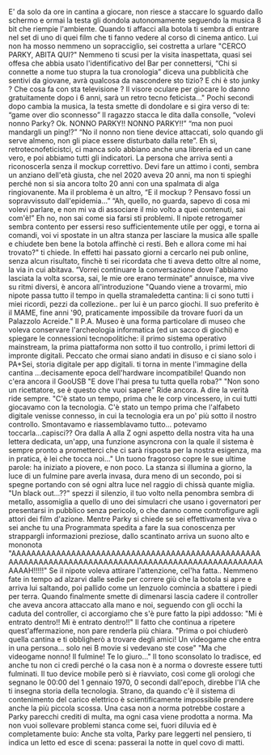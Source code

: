 E' da solo da ore in cantina a giocare, non riesce a staccare lo sguardo dallo schermo e ormai la testa gli dondola autonomamente seguendo la musica 8 bit che riempie l'ambiente. Quando ti affacci alla botola ti sembra di entrare nel set di uno di quei film che ti fanno vedere al corso di cinema antico. Lui non ha mosso nemmeno un sopracciglio, sei costretta a urlare "CERCO PARKY, ABITA QUI?"
Nemmeno ti scusi per la visita inaspettata, quasi sei offesa che abbia usato l'identificativo del Bar per connettersi,  “Chi si connette a nome tuo stupra la tua cronologia” diceva una pubblicità che sentivi da giovane, avrà qualcosa da nascondere sto tizio? E chi è sto junky ? Che cosa fa con sta televisione ? Il visore oculare per giocare lo danno gratuitamente dopo i 6 anni, sarà un retro tecno feticista..." Pochi secondi dopo cambia la musica, la testa smette di dondolare e si gira verso di te: “game over dio sconnesso” Il ragazzo stacca le dita dalla consolle, “volevi nonno Parky? Ok. NONNO PARKY!! NONNO PARKY!!”  “ma non puoi mandargli un ping!?” “No il nonno non tiene device attaccati, solo quando gli serve almeno, non gli piace essere disturbato dalla rete”. Eh sì, retrotecnofeticistci, ci manca solo abbiano anche una libreria ed un cane vero, e poi abbiamo tutti gli indicatori. La persona che arriva senti a riconoscerla senza il mockup correttivo. Devi fare un attimo i conti, sembra un anziano dell'età giusta, che nel 2020 aveva 20 anni, ma non ti spieghi perché non si sia ancora tolto 20 anni con una spalmata di alga ringiovanente. Ma il problema è un altro, “E il mockup ? Pensavo fossi un sopravvissuto dall'epidemia...” “Ah, quello, no guarda, sapevo di cosa mi volevi parlare, e non mi va di associare il mio volto a quei contenuti, sai com'è!” Eh no, non sai come sia farsi sti problemi. Il nipote retrogamer sembra contento per essersi reso sufficientemente utile per oggi, e torna ai comandi, voi vi spostate in un altra stanza per lasciare la musica alle spalle e chiudete ben bene la botola affinchè ci resti. Beh e allora come mi hai trovato?" ti chiede. In effetti hai passato giorni a cercarlo nei pub online, senza alcun risultato, finchè ti sei ricordata che ti aveva detto oltre al nome, la via in cui abitava. “Vorrei continuare la conversazione dove l'abbiamo lasciata la volta scorsa, sai, le mie ore erano terminate” annuisce, ma vive su ritmi diversi, è ancora all'introduzione "Quando viene a trovarmi, mio nipote passa tutto il tempo in quella stramaledetta cantina: li ci sono tutti i miei ricordi, pezzi da collezione.. per lui è un parco giochi. Il suo preferito è il MAME, fine anni '90, praticamente impossibile da trovare fuori da un Palazzolo Acreide." Il P.A. Museo è una forma particolare di museo che voleva conservare l'archeologia informatica (ed un sacco di giochi) e spiegare le connessioni tecnopolitiche: il primo sistema operativo mainstream, la prima piattaforma non sotto il tuo controllo, i primi lettori di impronte digitali. Peccato che ormai siano andati in disuso e ci siano solo i PA+Sei, storia digitale per app digitali. ti torna in mente l'immagine della cantina ...decisamente  epoca dell'hardware incompatibile! Quando non c'era ancora il GooUSB "E dove l'hai presa tu tutta quella roba?" "Non sono un ricettatore, se è questo che vuoi sapere" Ride ancora. A dire la verità ride sempre. "C'è stato un tempo, prima che le corp vincessero, in cui tutti giocavamo con la tecnologia. C'è stato un tempo prima che l'alfabeto digitale venisse connesso, in cui la tecnologia era un po' più sotto il nostro controllo. Smontavamo e riassemblavamo tutto... potevamo toccarla...capisci?? Ora dalla A alla Z ogni aspetto della nostra vita ha una lettera dedicata, un'app, una funzione asyncrona con la quale il sistema è sempre pronto a prometterci che ci sarà risposta per la nostra esigenza, ma in pratica, è lei che tocca noi..." Un tuono fragoroso copre le sue ultime parole: ha iniziato a piovere, e non poco. La stanza si illumina a giorno, la luce di un fulmine pare averla invasa, dura meno di un secondo, poi si spegne portando con sé ogni altra luce nel raggio di chissà quante miglia. "Un black out…??" spezzi il silenzio, il tuo volto nella penombra sembra di metallo, assomiglia a quello di uno dei simulacri che usano i governatori per presentarsi in pubblico senza pericolo, o che danno come controfigure agli attori dei film d'azione. Mentre Parky si chiede se sei effettivamente viva o sei anche tu una Programmata spedita a fare la sua conoscenza per strappargli informazioni preziose, dallo scantinato arriva un suono alto e mononota "AAAAAAAAAAAAAAAAAAAAAAAAAAAAAAAAAAAAAAAAAAAAAAAAAAAAAAAAAAAAAAAAAAAAAAAAAAAAAAAAAAAAAAAAAAAAAAAAAAAAAAAAAH!!!!!" Se il nipote voleva attirare l'attenzione, cel'ha fatta.. Nemmeno fate in tempo ad alzarvi dalle sedie per correre giù che la botola si apre e arriva lui saltando, poi pallido come un lenzuolo comincia a sbattere i piedi per terra. Quando finalmente smette di dimenarsi lascia cadere il controller che aveva ancora attaccato alla mano e noi, seguendo con gli occhi la caduta del controller, ci accorgiamo che s'è pure fatto la pipì addosso: "Mi è entrato dentro!! Mi è entrato dentro!!" Il fatto che continua a ripetere quest'affermazione, non pare renderla più chiara. "Prima o poi chiuderò quella cantina e ti obbligherò a trovare degli amici! Un videogame che entra in una persona...  solo nei B movie si vedevano ste cose" "Ma che videogame nonno! Il fulmine! Te lo giuro..." Il tono sconsolato lo tradisce, ed anche tu non ci credi perché o la casa non è a norma o dovreste essere tutti fulminati. Il tuo device mobile però si è riavviato, così come gli orologi che segnano le 00:00 del 1 gennaio 1970, 0 secondi dall'epoch, direbbe l'IA che ti insegna storia della tecnologia. Strano, da quando c'è il sistema di contenimento del carico elettrico è scientificamente impossibile prendere anche la più piccola scossa. Una casa non a norma potrebbe costare a Parky parecchi crediti di multa, ma ogni casa viene prodotta a norma. Ma non vuoi sollevare problemi stanca come sei,  fuori diluvia ed è completamente buio:  Anche sta volta, Parky pare leggerti nel pensiero, ti indica un letto ed esce di scena: passerai la notte in quel covo di matti.

